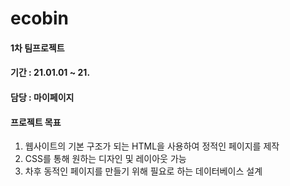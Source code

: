 # ecobin
#### 1차 팀프로젝트
#### 기간 : 21.01.01 ~ 21.
#### 담당 : 마이페이지
#### 프로젝트 목표
1. 웹사이트의 기본 구조가 되는 HTML을 사용하여 정적인 페이지를 제작
2. CSS를 통해 원하는 디자인 및 레이아웃 가능
3. 차후 동적인 페이지를 만들기 위해 필요로 하는 데이터베이스 설계
